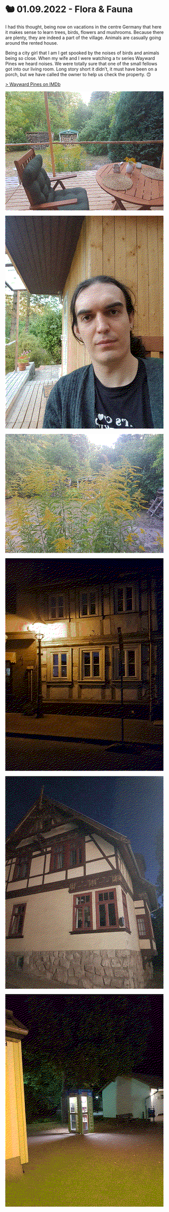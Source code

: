 # 🐿 01.09.2022 - Flora & Fauna

I had this thought, being now on vacations in the centre Germany that here it makes sense to learn trees, birds, flowers and mushrooms. Because there are plenty, they are indeed a part of the village. Animals are casually going around the rented house.

Being a city girl that I am I get spooked by the noises of birds and animals being so close. When my wife and I were watching a tv series Wayward Pines we heard noises. We were totally sure that one of the small fellows got into our living room. Long story short it didn’t, it must have been on a porch, but we have called the owner to help us check the property. 🙃

[> Wayward Pines on IMDb](https://www.imdb.com/title/tt2618986/)

![house in bad sachsa](images/flora1.png)

![maya in bad sachsa](images/flora2.png)

![flowers](images/flora3.png)

![bad sachsa 1](images/bad-sachsa-1.png)

![bad sachsa 2](images/bad-sachsa-2.png)

![bad sachsa 3](images/bad-sachsa-3.png)
